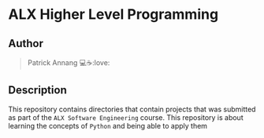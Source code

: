 # ALX Higher Level Programming

## Author

> Patrick Annang :computer::coffee::love:

## Description
This repository contains directories that contain projects that was submitted as part of the `ALX Software Engineering` course. This repository is about learning the concepts of `Python` and being able to apply them
